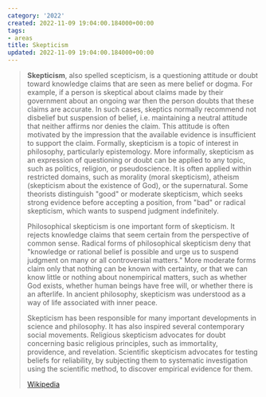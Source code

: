 ```yaml
---
category: '2022'
created: 2022-11-09 19:04:00.184000+00:00
tags:
- areas
title: Skepticism
updated: 2022-11-09 19:04:00.184000+00:00
---
```

   
> **Skepticism**, also spelled scepticism, is a questioning attitude or doubt toward knowledge claims that are seen as mere belief or dogma. For example, if a person is skeptical about claims made by their government about an ongoing war then the person doubts that these claims are accurate. In such cases, skeptics normally recommend not disbelief but suspension of belief, i.e. maintaining a neutral attitude that neither affirms nor denies the claim. This attitude is often motivated by the impression that the available evidence is insufficient to support the claim. Formally, skepticism is a topic of interest in philosophy, particularly epistemology. More informally, skepticism as an expression of questioning or doubt can be applied to any topic, such as politics, religion, or pseudoscience. It is often applied within restricted domains, such as morality (moral skepticism), atheism (skepticism about the existence of God), or the supernatural. Some theorists distinguish "good" or moderate skepticism, which seeks strong evidence before accepting a position, from "bad" or radical skepticism, which wants to suspend judgment indefinitely.   
>   
> Philosophical skepticism is one important form of skepticism. It rejects knowledge claims that seem certain from the perspective of common sense. Radical forms of philosophical skepticism deny that "knowledge or rational belief is possible and urge us to suspend judgment on many or all controversial matters." More moderate forms claim only that nothing can be known with certainty, or that we can know little or nothing about nonempirical matters, such as whether God exists, whether human beings have free will, or whether there is an afterlife. In ancient philosophy, skepticism was understood as a way of life associated with inner peace.   
>   
> Skepticism has been responsible for many important developments in science and philosophy. It has also inspired several contemporary social movements. Religious skepticism advocates for doubt concerning basic religious principles, such as immortality, providence, and revelation. Scientific skepticism advocates for testing beliefs for reliability, by subjecting them to systematic investigation using the scientific method, to discover empirical evidence for them.   
>   
> [Wikipedia](https://en.wikipedia.org/wiki/Skepticism)